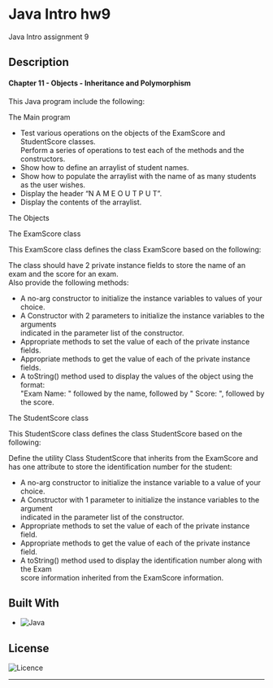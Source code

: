 # Java Intro hw9

Java Intro assignment 9

## Description

#### Chapter 11 - Objects - Inheritance and Polymorphism

This Java program include the following:

The Main program

* Test various operations on the objects of the ExamScore and StudentScore classes.
  <br> Perform a series of operations to test each of the methods and the constructors.
* Show how to define an arraylist of student names.
* Show how to populate the arraylist with the name of as many students as the user wishes.
* Display the header “N A M E O U T P U T”.
* Display the contents of the arraylist.

The Objects

The ExamScore class

This ExamScore class defines the class ExamScore based on the following:

The class should have 2 private instance fields to store the name of an exam and the score for an exam. 
<br> Also provide the following methods:

* A no-arg constructor to initialize the instance variables to values of your choice.
* A Constructor with 2 parameters to initialize the instance variables to the arguments
  <br> indicated in the parameter list of the constructor.
* Appropriate methods to set the value of each of the private instance fields.
* Appropriate methods to get the value of each of the private instance fields.
* A toString() method used to display the values of the object using the format:
  <br> "Exam Name: " followed by the name, followed by " Score: ", followed by the score. 

The StudentScore class

This StudentScore class defines the class StudentScore based on the following:

Define the utility Class StudentScore that inherits from the ExamScore and 
<br> has one attribute to store the identification number for the student: 

* A no-arg constructor to initialize the instance variable to a value of your choice.
* A Constructor with 1 parameter to initialize the instance variables to the argument
  <br> indicated in the parameter list of the constructor.
* Appropriate methods to set the value of each of the private instance field.
* Appropriate methods to get the value of each of the private instance field.
* A toString() method used to display the identification number along with the Exam
  <br> score information inherited from the ExamScore information.


## Built With

* ![Java](https://img.shields.io/badge/java-%23ED8B00.svg?style=for-the-badge&logo=openjdk&logoColor=white)

## License

![Licence](https://img.shields.io/github/license/Ileriayo/markdown-badges?style=for-the-badge)
<hr>